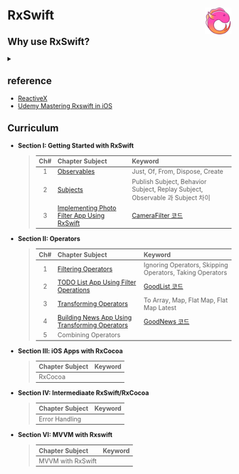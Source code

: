 # RxSwift <img src = "https://github.com/ReactiveX/RxSwift/raw/main/assets/RxSwift_Logo.png" width = 60  align = right> 

## Why use RxSwift?
  
<details>
<summary></summary>
  
### Rx

Reactive Extensions을 사용하는 라이브러리이다.

즉, Reactive Programming을 쉽게 할 수 있도록 돕는 역할을 한다.

데이터의 흐름과 그에 대한 처리를 정의해놓고, 흐름에서 변경사항이 생기면 미리 정의해둔 방식에 따라 변화를 주는 프로그래밍 방식이다. 결국 반응형인데 **변화에 실시간으로 반응**하기 때문 !

> 그래서 RxSwift는 함수형 프로그래밍인 Swift에 반응형 프로그래밍을 더해주는 라이브러리로 볼 수 있다.

---

### RxSwift를 사용함으로써

- **반응형 패러다임이 제공하는 명확함으로 비동기를 동기화된 것처럼 작성이 가능하다.**

곳곳에 DispatchQueue, OperationQueue,, 를 하나의 비동기 코드로 개발이 가능하다.

이렇게 Rx로 일관된 코드를 작성하면서 확장이 불가능한 아키텍쳐 패턴의 확장이 가능하고, 서로 다르게 구현한 로직을 조합하기 쉽다.


- **Thread 처리가 쉬워진다. → 콜백지옥에서 벗어날 수 있음!**

만약 RxSwift를 사용하지 않는다면?

A라는 값을 받아와야 B라는 값을 받아올 수 있고, B라는 값을 받아와야 C라는 값을 받아올 수 있는 상황에서는 흔히 말하는 콜백(CallBack) 지옥이 코드에 나타나게 될 수 있다.

하지만 Rx를 이용하여 가독성을 높이고, 스레드를 쉽게 넘나들며 콜백 지옥을 탈출할 수 있을 것이다. 따라서 UI 이벤트, 네트워크 처리 등의 **데이터를 갱신했을 때의 처리가 쉬워지고,** 그만큼 **코드도 깔끔**해질 것이다.


### 주의할 점

- **클로저의 사용이 많다.**

캡쳐리스트를 사용하여 메모리 누수를 일으키는 강한 순환 참조 (Strong reference cycle)을 피할 수 있게 신경써야한다.

클로저에서는 value type이라고 하더라도, 해당 객체가 만들어진 곳의 인스턴스를 참조할 것이다.
캡쳐리스트를 해주지 않는다면, race condition 같은 것이 발생할 수 있다.

---

> **참고**
> 
- [끄적이는 개발노트](https://beenii.tistory.com/178)
- [Clint Jang 블로그](https://medium.com/@jang.wangsu/ios-swift-rxswift-%EC%99%9C-%EC%82%AC%EC%9A%A9%ED%95%98%EB%A9%B4-%EC%A2%8B%EC%9D%84%EA%B9%8C%EC%9A%94-5c9995f47bab)
</div>
</details>

## reference
- [ReactiveX](http://reactivex.io/)
- [Udemy Mastering Rxswift in iOS](https://www.udemy.com/course/mastering-rxswift-in-ios/)


## Curriculum

* **Section I: Getting Started with RxSwift**
  > | Ch# | Chapter Subject | Keyword |
  > |:---:| :--- | :--- |
  > |1| [Observables](https://www.notion.so/Observables-0d3b84af6e0540f6ac231aa9e6a28138) | Just, Of, From, Dispose, Create |
  > |2| [Subjects](https://www.notion.so/Subject-c75ff57eecd549b5b22a1d35455fec56) | Publish Subject, Behavior Subject, Replay Subject, Observable 과 Subject 차이 |
  > |3| [Implementing Photo Filter App Using RxSwift](https://www.notion.so/Implementing-Photo-Filter-App-Using-RxSwift-c8484db9fda447b1afb239ce4c7a855a) | [CameraFilter 코드](https://github.com/camosss/RxSwift/tree/main/CameraFilter) |

* **Section II: Operators**
  > | Ch# | Chapter Subject | Keyword |
  > |:---:| :--- | :--- |
  > |1| [Filtering Operators](https://www.notion.so/Filtering-Operators-a3d77b28919f4255b3727f0ec70d0dcb) | Ignoring Operators, Skipping Operators, Taking Operators |
  > |2| [TODO List App Using Filter Operations](https://www.notion.so/TODO-List-App-Using-Filter-Operations-c7a55fbacee7492d92607ba0d8db3319) | [GoodList 코드](https://github.com/camosss/RxSwift/tree/main/GoodList) |
  > |3| [Transforming Operators](https://www.notion.so/Transforming-Operators-1e78cc2409c84678a57623e463669477) | To Array, Map, Flat Map, Flat Map Latest |
  > |4| [Building News App Using Transforming Operators](https://www.notion.so/Building-News-App-Using-Transforming-Operators-88d566808bfd48b29bbd1fbe58a5ae39) | [GoodNews 코드](https://github.com/camosss/RxSwift/tree/main/GoodNews) |
  > |5| Combining Operators |  |


* **Section III: iOS Apps with RxCocoa**
  > | Chapter Subject | Keyword |
  > | :--- | :--- |
  > | RxCocoa |  |


* **Section IV: Intermediaate RxSwift/RxCocoa**
  > | Chapter Subject | Keyword |
  > | :--- | :--- |
  > | Error Handling |  |


* **Section VI: MVVM with Rxswift**
  > | Chapter Subject | Keyword |
  > | :--- | :--- |
  > | MVVM with RxSwift |  |

